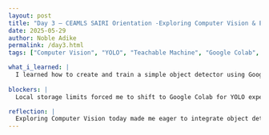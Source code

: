 ```yaml
---
layout: post
title: "Day 3 – CEAMLS SAIRI Orientation -Exploring Computer Vision & Escape Rooms"
date: 2025-05-29
author: Noble Adike
permalink: /day3.html
tags: ["Computer Vision", "YOLO", "Teachable Machine", "Google Colab", "Escape Room", "Python 102", "File I/O"]

what_i_learned: |
  I learned how to create and train a simple object detector using Google’s Teachable Machine interface. I also learned how to use YOLO and gained hands-on experience running the YOLO model in a Colab notebook when local storage constraints prevented a local install. I learned how to better apply logical reasoning during our Escape Room activity. I reinforced my understanding of Python data structures through targeted exercises on dictionaries and sets. I refreshed my brain and probably mastered basic file I/O operations—opening, reading, writing, and closing files in multiple small exercises.
  
blockers: |
  Local storage limits forced me to shift to Google Colab for YOLO experiments. When we were so close to leaving the Escape Room, we couldn't get past one last roadblock so we didn’t complete it in time

reflection: |
  Exploring Computer Vision today made me eager to integrate object detection into future projects. The Escape Room highlighted the importance of clear communication in difficult challenges. I wasn't really happy that we were not able to beat the challenge though, five other teams completed theirs. Later this week, I’ll try to refine my knowledge working with YOLO Models and Colab workflows.
---
```

